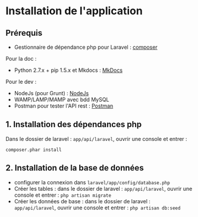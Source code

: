 # Installation de l'application


## Prérequis

* Gestionnaire de dépendance php pour Laravel : [composer](https://getcomposer.org/download/)

Pour la doc :

* Python 2.7.x + pip 1.5.x et Mkdocs : [MkDocs](http://www.mkdocs.org/)

Pour le dev :

* NodeJs (pour Grunt) : [NodeJs](http://nodejs.org/)
* WAMP/LAMP/MAMP avec bdd MySQL
* Postman pour tester l'API rest : [Postman](http://www.getpostman.com/)

## 1. Installation des dépendances php

Dans le dossier de laravel : `app/api/laravel`, ouvrir une console et entrer :

    composer.phar install

## 2. Installation de la base de données

* configurer la connexion dans `laravel/app/config/database.php`
* Créer les tables : dans le dossier de laravel : `app/api/laravel`, ouvrir une console et entrer : `php artisan migrate`
* Créer les données de base : dans le dossier de laravel : `app/api/laravel`, ouvrir une console et entrer : `php artisan db:seed`
